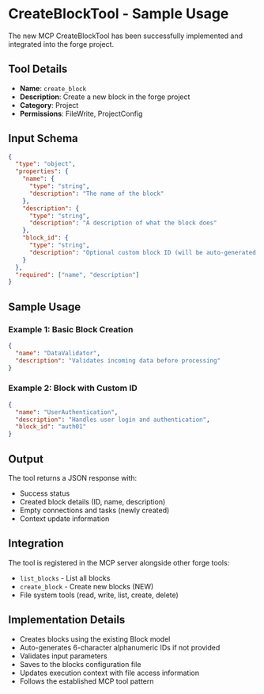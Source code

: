 # CreateBlockTool - Sample Usage

The new MCP CreateBlockTool has been successfully implemented and integrated into the forge project.

## Tool Details

- **Name**: `create_block`
- **Description**: Create a new block in the forge project
- **Category**: Project
- **Permissions**: FileWrite, ProjectConfig

## Input Schema

```json
{
  "type": "object",
  "properties": {
    "name": {
      "type": "string",
      "description": "The name of the block"
    },
    "description": {
      "type": "string", 
      "description": "A description of what the block does"
    },
    "block_id": {
      "type": "string",
      "description": "Optional custom block ID (will be auto-generated if not provided)"
    }
  },
  "required": ["name", "description"]
}
```

## Sample Usage

### Example 1: Basic Block Creation
```json
{
  "name": "DataValidator",
  "description": "Validates incoming data before processing"
}
```

### Example 2: Block with Custom ID
```json
{
  "name": "UserAuthentication", 
  "description": "Handles user login and authentication",
  "block_id": "auth01"
}
```

## Output

The tool returns a JSON response with:
- Success status
- Created block details (ID, name, description)
- Empty connections and tasks (newly created)
- Context update information

## Integration

The tool is registered in the MCP server alongside other forge tools:
- `list_blocks` - List all blocks
- `create_block` - Create new blocks (NEW)
- File system tools (read, write, list, create, delete)

## Implementation Details

- Creates blocks using the existing Block model
- Auto-generates 6-character alphanumeric IDs if not provided
- Validates input parameters
- Saves to the blocks configuration file
- Updates execution context with file access information
- Follows the established MCP tool pattern